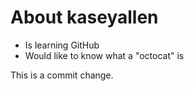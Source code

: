 # About kaseyallen

- Is learning GitHub
- Would like to know what a "octocat" is

This is a commit change.
